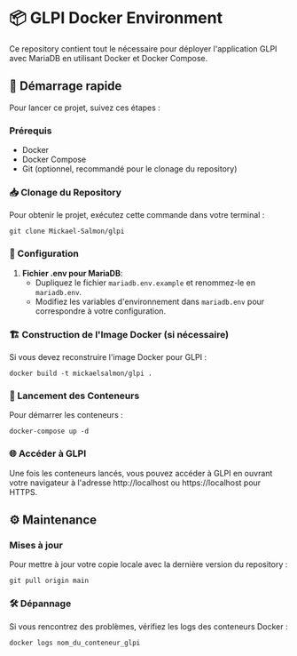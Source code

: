 # 📦 GLPI Docker Environment

Ce repository contient tout le nécessaire pour déployer l'application GLPI avec MariaDB en utilisant Docker et Docker Compose.

## 🚀 Démarrage rapide

Pour lancer ce projet, suivez ces étapes :

### Prérequis

-   Docker
-   Docker Compose
-   Git (optionnel, recommandé pour le clonage du repository)

### 📥 Clonage du Repository

Pour obtenir le projet, exécutez cette commande dans votre terminal :

```
git clone Mickael-Salmon/glpi
```

### 📝 Configuration

1.  **Fichier .env pour MariaDB**:
    -   Dupliquez le fichier `mariadb.env.example` et renommez-le en `mariadb.env`.
    -   Modifiez les variables d'environnement dans `mariadb.env` pour correspondre à votre configuration.

### 🏗 Construction de l'Image Docker (si nécessaire)

Si vous devez reconstruire l'image Docker pour GLPI :

```
docker build -t mickaelsalmon/glpi .
```

### 🚢 Lancement des Conteneurs

Pour démarrer les conteneurs :

```
docker-compose up -d
```

### 🌐 Accéder à GLPI

Une fois les conteneurs lancés, vous pouvez accéder à GLPI en ouvrant votre navigateur à l'adresse http://localhost ou https://localhost pour HTTPS.

## ⚙️ Maintenance

### Mises à jour

Pour mettre à jour votre copie locale avec la dernière version du repository :

```
git pull origin main
```

### 🛠 Dépannage

Si vous rencontrez des problèmes, vérifiez les logs des conteneurs Docker :

```
docker logs nom_du_conteneur_glpi
```